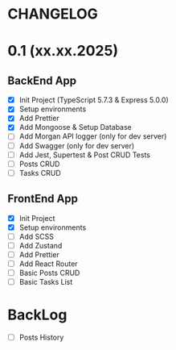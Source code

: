 # CHANGELOG

# 0.1 (xx.xx.2025)

## BackEnd App

- [x] Init Project (TypeScript 5.7.3 & Express 5.0.0)
- [x] Setup environments
- [x] Add Prettier
- [x] Add Mongoose & Setup Database
- [ ] Add Morgan API logger (only for dev server)
- [ ] Add Swagger (only for dev server)
- [ ] Add Jest, Supertest & Post CRUD Tests
- [ ] Posts CRUD
- [ ] Tasks CRUD

## FrontEnd App

- [x] Init Project
- [x] Setup environments
- [ ] Add SCSS
- [ ] Add Zustand
- [ ] Add Prettier
- [ ] Add React Router
- [ ] Basic Posts CRUD
- [ ] Basic Tasks List

# BackLog

- [ ] Posts History

